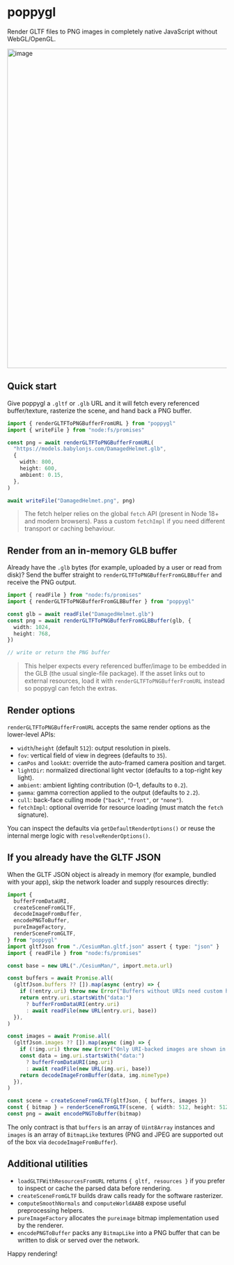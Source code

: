 # poppygl

Render GLTF files to PNG images in completely native JavaScript without WebGL/OpenGL.

<img width="996" height="732" alt="image" src="https://github.com/user-attachments/assets/5cda4566-2637-440e-8956-dff87aedbc26" />

## Quick start

Give poppygl a `.gltf` or `.glb` URL and it will fetch every referenced buffer/texture, rasterize the scene, and hand back a PNG buffer.

```ts
import { renderGLTFToPNGBufferFromURL } from "poppygl"
import { writeFile } from "node:fs/promises"

const png = await renderGLTFToPNGBufferFromURL(
  "https://models.babylonjs.com/DamagedHelmet.glb",
  {
    width: 800,
    height: 600,
    ambient: 0.15,
  },
)

await writeFile("DamagedHelmet.png", png)
```

> The fetch helper relies on the global `fetch` API (present in Node 18+ and modern browsers). Pass a custom `fetchImpl` if you need different transport or caching behaviour.

## Render from an in-memory GLB buffer

Already have the `.glb` bytes (for example, uploaded by a user or read from disk)? Send the buffer straight to `renderGLTFToPNGBufferFromGLBBuffer` and receive the PNG output.

```ts
import { readFile } from "node:fs/promises"
import { renderGLTFToPNGBufferFromGLBBuffer } from "poppygl"

const glb = await readFile("DamagedHelmet.glb")
const png = await renderGLTFToPNGBufferFromGLBBuffer(glb, {
  width: 1024,
  height: 768,
})

// write or return the PNG buffer
```

> This helper expects every referenced buffer/image to be embedded in the GLB (the usual single-file package). If the asset links out to external resources, load it with `renderGLTFToPNGBufferFromURL` instead so poppygl can fetch the extras.

## Render options

`renderGLTFToPNGBufferFromURL` accepts the same render options as the lower-level APIs:

- `width`/`height` (default `512`): output resolution in pixels.
- `fov`: vertical field of view in degrees (defaults to `35`).
- `camPos` and `lookAt`: override the auto-framed camera position and target.
- `lightDir`: normalized directional light vector (defaults to a top-right key light).
- `ambient`: ambient lighting contribution (0–1, defaults to `0.2`).
- `gamma`: gamma correction applied to the output (defaults to `2.2`).
- `cull`: back-face culling mode (`"back"`, `"front"`, or `"none"`).
- `fetchImpl`: optional override for resource loading (must match the `fetch` signature).

You can inspect the defaults via `getDefaultRenderOptions()` or reuse the internal merge logic with `resolveRenderOptions()`.

## If you already have the GLTF JSON

When the GLTF JSON object is already in memory (for example, bundled with your app), skip the network loader and supply resources directly:

```ts
import {
  bufferFromDataURI,
  createSceneFromGLTF,
  decodeImageFromBuffer,
  encodePNGToBuffer,
  pureImageFactory,
  renderSceneFromGLTF,
} from "poppygl"
import gltfJson from "./CesiumMan.gltf.json" assert { type: "json" }
import { readFile } from "node:fs/promises"

const base = new URL("./CesiumMan/", import.meta.url)

const buffers = await Promise.all(
  (gltfJson.buffers ?? []).map(async (entry) => {
    if (!entry.uri) throw new Error("Buffers without URIs need custom handling.")
    return entry.uri.startsWith("data:")
      ? bufferFromDataURI(entry.uri)
      : await readFile(new URL(entry.uri, base))
  }),
)

const images = await Promise.all(
  (gltfJson.images ?? []).map(async (img) => {
    if (!img.uri) throw new Error("Only URI-backed images are shown in this example.")
    const data = img.uri.startsWith("data:")
      ? bufferFromDataURI(img.uri)
      : await readFile(new URL(img.uri, base))
    return decodeImageFromBuffer(data, img.mimeType)
  }),
)

const scene = createSceneFromGLTF(gltfJson, { buffers, images })
const { bitmap } = renderSceneFromGLTF(scene, { width: 512, height: 512 }, pureImageFactory)
const png = await encodePNGToBuffer(bitmap)
```

The only contract is that `buffers` is an array of `Uint8Array` instances and `images` is an array of `BitmapLike` textures (PNG and JPEG are supported out of the box via `decodeImageFromBuffer`).

## Additional utilities

- `loadGLTFWithResourcesFromURL` returns `{ gltf, resources }` if you prefer to inspect or cache the parsed data before rendering.
- `createSceneFromGLTF` builds draw calls ready for the software rasterizer.
- `computeSmoothNormals` and `computeWorldAABB` expose useful preprocessing helpers.
- `pureImageFactory` allocates the `pureimage` bitmap implementation used by the renderer.
- `encodePNGToBuffer` packs any `BitmapLike` into a PNG buffer that can be written to disk or served over the network.

Happy rendering!

